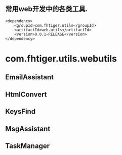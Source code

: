
## 常用web开发中的各类工具.

```$xml
<dependency>
    <groupId>com.fhtiger.utils</groupId>
    <artifactId>web.utils</artifactId>
    <version>0.0.1-RELEASE</version>
</dependency>
```

# com.fhtiger.utils.webutils
## EmailAssistant
## HtmlConvert
## KeysFind
## MsgAssistant
## TaskManager
